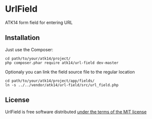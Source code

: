UrlField
========

ATK14 form field for entering URL

Installation
------------

Just use the Composer:

    cd path/to/your/atk14/project/
    php composer.phar require atk14/url-field dev-master

Optionaly you can link the field source file to the regular location

    cd path/to/your/atk14/project/app/fields/
    ln -s ../../vendor/atk14/url-field/src/url_field.php

License
-------

UrlField is free software distributed [under the terms of the MIT license](http://www.opensource.org/licenses/mit-license)
